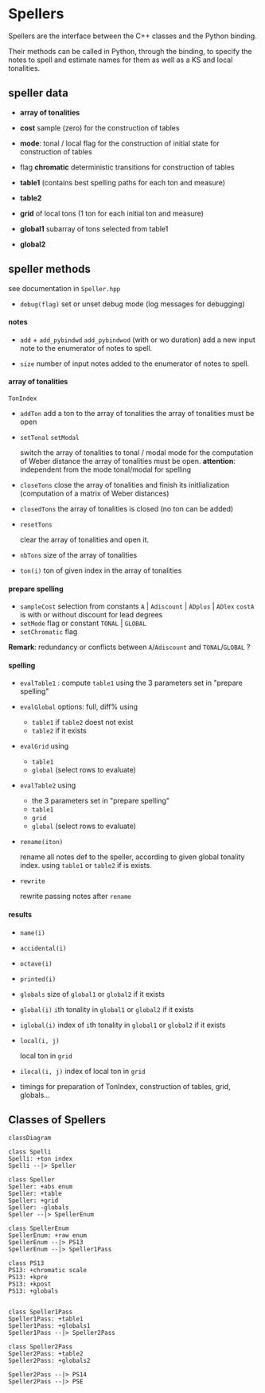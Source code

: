 # Spellers

Spellers are the interface between the C++ classes and the Python binding.

Their methods can be called in Python, through the binding, to specify the notes to spell and estimate names for them as well as a KS and local tonalities.



## speller data

- **array of tonalities**
- **cost** sample (zero) for the construction of tables 
- **mode**: tonal / local
  flag for the construction of initial state for construction of tables
- flag **chromatic** 
  deterministic transitions for construction of tables
- **table1** (contains best spelling paths for each ton and measure)
- **table2**
- **grid** of local tons (1 ton for each initial ton and measure)

- **global1** subarray of tons selected from table1
- **global2**



## speller methods

see documentation in  `Speller.hpp` 



- `debug(flag)`
  set or unset debug mode (log messages for debugging)



#### notes

- `add`  + `add_pybindwd` `add_pybindwod`  (with or wo duration)
  add a new input note to the enumerator of notes to spell.

- `size`
  number of input notes added to the enumerator of notes to spell.



#### array of tonalities 

`TonIndex`

- `addTon`
  add a ton to the array of tonalities
  the array of tonalities must be open

- `setTonal`  `setModal`

  switch the array of tonalities to tonal / modal mode
  for the computation of Weber distance
  the array of tonalities must be open.
  **attention**: independent from the mode tonal/modal for spelling

- `closeTons` 
  close the array of tonalities and finish its initlialization 
  (computation of a matrix of Weber distances)

- `closedTons`
  the array of tonalities is closed (no ton can be added)

- `resetTons`

  clear the array of tonalities and open it.

- `nbTons`
  size of the array of tonalities

- `ton(i)`
  ton of given index in  the array of tonalities



#### prepare spelling

- `sampleCost` 
  selection from constants  `A` | `Adiscount` | `ADplus` |  `ADlex`
  `costA` is with or without discount for lead degrees
- `setMode`  flag or constant `TONAL` |  `GLOBAL`
- `setChromatic` flag

**Remark**:  redundancy or conflicts between `A`/`Adiscount` and `TONAL`/`GLOBAL` ?



#### spelling

- `evalTable1` : compute `table1`
  using the 3 parameters set in "prepare spelling"
  
- `evalGlobal`  options: full, diff%  using
  
  - `table1`  if `table2` doest not exist
  - `table2`  if it exists
  
- `evalGrid`    using 
  
  - `table1`
  - `global` (select rows to evaluate)
  
- `evalTable2`  using 
  - the 3 parameters set in "prepare spelling"
  - `table1`
  - `grid`
  - `global` (select rows to evaluate)
  
- `rename(iton)`

  rename all notes def to the speller,
  according to given global tonality index. 
  using `table1` or `table2` if is exists.

- `rewrite`   

  rewrite passing notes
  after `rename`



#### results

- `name(i)`
- `accidental(i)`
- `octave(i)`
- `printed(i)`
- `globals`
  size of `global1` or  `global2` if it exists

- `global(i)`
  `i`th tonality in  `global1` or  `global2` if it exists
- `iglobal(i)`
  index of `i`th tonality in  `global1` or  `global2` if it exists

- `local(i, j)`

  local ton in `grid`

- `ilocal(i, j)`
  index of local ton in `grid`
- timings for preparation of TonIndex, construction of tables, grid, globals...



## Classes of Spellers

```mermaid
classDiagram

class Spelli
Spelli: +ton index
Spelli --|> Speller

class Speller
Speller: +abs enum 
Speller: +table
Speller: +grid
Speller: -globals
Speller --|> SpellerEnum

class SpellerEnum
SpellerEnum: +raw enum
SpellerEnum --|> PS13
SpellerEnum --|> Speller1Pass

class PS13
PS13: +chromatic scale
PS13: +kpre
PS13: +kpost
PS13: +globals


class Speller1Pass
Speller1Pass: +table1
Speller1Pass: +globals1
Speller1Pass --|> Speller2Pass

class Speller2Pass
Speller2Pass: +table2
Speller2Pass: +globals2

Speller2Pass --|> PS14
Speller2Pass --|> PSE



```

